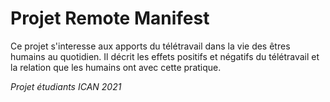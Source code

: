 # Projet Remote Manifest
Ce projet s'interesse aux apports du télétravail dans la vie des êtres humains au quotidien. Il décrit les effets positifs et négatifs du télétravail et la relation que les humains ont avec cette pratique.

*Projet étudiants ICAN 2021*
